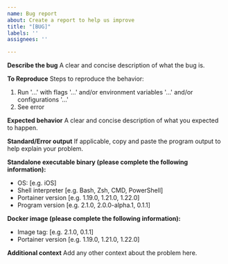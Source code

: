 ```yaml
---
name: Bug report
about: Create a report to help us improve
title: "[BUG]"
labels: ''
assignees: ''

---
```


**Describe the bug**
A clear and concise description of what the bug is.

**To Reproduce**
Steps to reproduce the behavior:
1. Run '...' with flags '...' and/or environment variables '...' and/or configurations '...'
2. See error

**Expected behavior**
A clear and concise description of what you expected to happen.

**Standard/Error output**
If applicable, copy and paste the program output to help explain your problem.

**Standalone executable binary (please complete the following information):**
 - OS: [e.g. iOS]
 - Shell interpreter [e.g. Bash, Zsh, CMD, PowerShell]
 - Portainer version [e.g. 1.19.0, 1.21.0, 1.22.0]
 - Program version [e.g. 2.1.0, 2.0.0-alpha.1, 0.1.1]

**Docker image (please complete the following information):**
 - Image tag: [e.g. 2.1.0, 0.1.1]
 - Portainer version [e.g. 1.19.0, 1.21.0, 1.22.0]

**Additional context**
Add any other context about the problem here.
